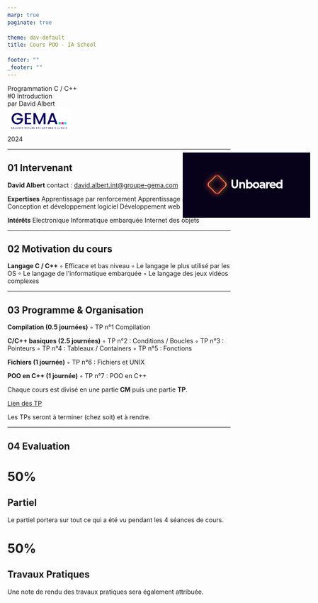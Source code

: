 ```yaml
---
marp: true
paginate: true

theme: dav-default
title: Cours POO - IA School

footer: ""
_footer: ""
---
```


<!-- PARTIE 0 : Présentation du cours -->

<!-- _paginate: skip -->
<!-- _class: cover -->

<div class="coverBlockCenter">
<div class="coverModuleName">Programmation C / C++</div>
<div class="coverCourseName"><span class="important">#0 </span>Introduction </div>
<div class="coverAuthor">par <span class="important">David Albert</span></div>
</div>

<img class="coverFooterLeft" style="background-color:#fff" height="60px" src="assets/img/logo-gema.png" />
<div class="coverYear coverFooterRight">2024</div>

---

<!-- PARTIE 1 : Encadrement -->
<!-- _class: huge -->
<div style="width:30%;position:absolute;right:5%; background-color:#070219;top:10%">
<img width="100%" src="./assets/img/LogoUnboared.png" />
</div>

## **01** Intervenant

**David Albert**
contact : david.albert.int@groupe-gema.com

**Expertises**
Apprentissage par renforcement
Apprentissage profond
Conception et développement logiciel
Développement web

**Intérêts**
Electronique
Informatique embarquée
Internet des objets

<!--
**Langages**
Français, Anglais, Python, C++, Javascript -->

---

<!-- PARTIE 2 : Motivation -->

## **02** Motivation du cours

<!-- _class: huge -->

**Langage C / C++**
◦ Efficace et bas niveau
◦ Le langage le plus utilisé par les OS
◦ Le langage de l'informatique embarquée
◦ Le langage des jeux vidéos complexes

---

<!-- PARTIE 3 : Programme & organisation -->

## **03** Programme & Organisation

<!-- _class: huge -->

<div class="flex-horizontal">
<div class="flex-sm">

**Compilation (0.5 journées)**
◦ TP n°1 Compilation

**C/C++ basiques (2.5 journées)**
◦ TP n°2 : Conditions / Boucles
◦ TP n°3 : Pointeurs
◦ TP n°4 : Tableaux / Containers
◦ TP n°5 : Fonctions

**Fichiers (1 journée)**
◦ TP n°6 : Fichiers et UNIX

**POO en C++ (1 journée)**
◦ TP n°7 : POO en C++

</div>
<div class="flex-sm">

<div class="block warning">
<i class="block-icon fas fa-exclamation"></i>

Chaque cours est divisé en une partie **CM** puis une partie **TP**.

<!-- [Lien des CM](https://github.com/blavad/POO)  -->

[Lien des TP](https://github.com/blavad/POO)

</div>

<div class="block note">
<i class="block-icon fas fa-info"></i>

Les TPs seront à terminer (chez soit) et à rendre.

</div>

</div>
</div>

---

<!-- PARTIE 4 : Evaluation -->

## **04** Evaluation

<!-- _class: huge bg2 -->

<div class="flex-horizontal" style="height:100%;">
<div class="flex-sm">
<div class="block" style="height:80%;">
<!-- <i class="block-icon fas fa-exclamation"></i> -->

# **50%**

## Partiel

Le partiel portera sur tout ce qui a été vu pendant les 4 séances de cours.

</div>
</div>
<div class="flex-sm">
<div class="block"style="height:80%;">

# **50%**

## Travaux Pratiques

Une note de rendu des travaux pratiques sera également attribuée.

</div>

</div>
